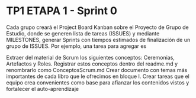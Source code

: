 # TP1 ETAPA 1 - Sprint 0
Cada grupo creará el Project Board Kanban sobre el Proyecto de Grupo de Estudio, donde se generen lista de tareas (ISSUES) y mediante MILESTONES, generar Sprints con tiempos estimados de finalización de un grupo de ISSUES. Por ejemplo, una tarea para agregar es

Extraer del material de Scrum los siguientes conceptos: Ceremonias, Artefactos y Roles.
Registrar estos conceptos dentro del readme.md y renombrarlo como ConceptosScrum.md
Crear documento con temas más importantes de cada libro que le ofrecimos en bloque I.
Crear tareas que el equipo crea convenientes como base para afianzar los contenidos vistos y fortalecer el auto-aprendizaje


